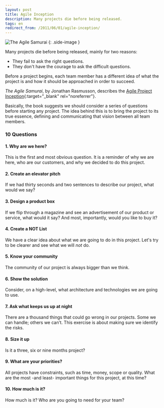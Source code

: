```yaml
---
layout: post
title: Agile Inception
description: Many projects die before being released.
tags: en
redirect_from: /2011/06/01/agile-inception/
---
```


![The Agile Samurai][2]
{: .side-image }

Many projects die before being released, mainly for two reasons:

- They fail to ask the right questions.
- They don't have the courage to ask the difficult questions.

Before a project begins, each team member has a different idea of what the
project is and how it should be approached in order to succeed.

*The Agile Samurai*, by Jonathan Rasmusson, describes the [Agile Project Inception][1]{:target="_blank" rel="noreferrer"}.

Basically, the book suggests we should consider a series of questions before
starting any project. The idea behind this is to bring the project to its
true essence, defining and communicating that vision between all team members.

### 10 Questions

#### 1. Why are we here?

This is the first and most obvious question. It is a reminder of why we are
here, who are our customers, and why we decided to do this project.

#### 2. Create an elevator pitch

If we had thirty seconds and two sentences to describe our project, what
would we say?

#### 3. Design a product box

If we flip through a magazine and see an advertisement of our product or
service, what would it say? And most, importantly, would you like to buy it?

#### 4. Create a NOT List

We have a clear idea about what we are going to do in this project.
Let's try to be clearer and see what we will _not_ do.

#### 5. Know your community

The community of our project is always bigger than we think.

#### 6. Show the solution

Consider, on a high-level, what architecture and technologies we are going to use.

#### 7. Ask what keeps us up at night

There are a thousand things that could go wrong in our projects. Some we can handle;
others we can’t. This exercise is about making sure we identify the risks.

#### 8. Size it up

Is it a three, six or nine months project?

#### 9. What are your priorities?

All projects have constraints, such as time, money, scope or quality. What are the most
-and least- important things for this project, at this time?

#### 10. How much is it?

How much is it? Who are you going to need for your team?


[1]: http://agilewarrior.wordpress.com/2010/11/06/the-agile-inception-deck/
[2]: /assets/images/articles/the-agile-samurai.jpg
